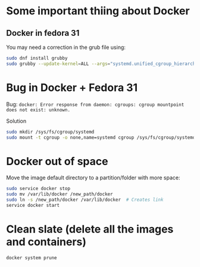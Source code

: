 # Some important thiing about Docker
## Docker in fedora 31
You may need a correction in the grub file using:

```bash
sudo dnf install grubby
sudo grubby --update-kernel=ALL --args="systemd.unified_cgroup_hierarchy=0"
```

# Bug in Docker + Fedora 31
Bug: `docker: Error response from daemon: cgroups: cgroup mountpoint does not exist: unknown.`

Solution
```bash
sudo mkdir /sys/fs/cgroup/systemd
sudo mount -t cgroup -o none,name=systemd cgroup /sys/fs/cgroup/systemd
```

# Docker out of space
Move the image default directory to a partition/folder with more space:
```bash
sudo service docker stop
sudo mv /var/lib/docker /new_path/docker
sudo ln -s /new_path/docker /var/lib/docker  # Creates link
service docker start
```

# Clean slate (delete all the images and containers)
```bash
docker system prune
```
